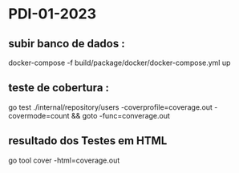 # PDI-01-2023

## subir banco de dados : 
docker-compose -f build/package/docker/docker-compose.yml up


## teste de cobertura :

go test ./internal/repository/users -coverprofile=coverage.out -covermode=count && goto -func=converage.out


## resultado dos Testes em HTML
go tool cover -html=coverage.out
